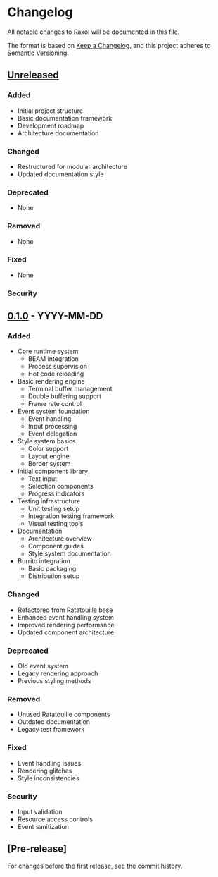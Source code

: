 # Changelog

All notable changes to Raxol will be documented in this file.

The format is based on [Keep a Changelog](https://keepachangelog.com/en/1.0.0/),
and this project adheres to [Semantic Versioning](https://semver.org/spec/v2.0.0.html).

## [Unreleased]

### Added
- Initial project structure
- Basic documentation framework
- Development roadmap
- Architecture documentation

### Changed
- Restructured for modular architecture
- Updated documentation style

### Deprecated
- None

### Removed
- None

### Fixed
- None

### Security

## [0.1.0] - YYYY-MM-DD

### Added
- Core runtime system
  - BEAM integration
  - Process supervision
  - Hot code reloading
- Basic rendering engine
  - Terminal buffer management
  - Double buffering support
  - Frame rate control
- Event system foundation
  - Event handling
  - Input processing
  - Event delegation
- Style system basics
  - Color support
  - Layout engine
  - Border system
- Initial component library
  - Text input
  - Selection components
  - Progress indicators
- Testing infrastructure
  - Unit testing setup
  - Integration testing framework
  - Visual testing tools
- Documentation
  - Architecture overview
  - Component guides
  - Style system documentation
- Burrito integration
  - Basic packaging
  - Distribution setup

### Changed
- Refactored from Ratatouille base
- Enhanced event handling system
- Improved rendering performance
- Updated component architecture

### Deprecated
- Old event system
- Legacy rendering approach
- Previous styling methods

### Removed
- Unused Ratatouille components
- Outdated documentation
- Legacy test framework

### Fixed
- Event handling issues
- Rendering glitches
- Style inconsistencies

### Security
- Input validation
- Resource access controls
- Event sanitization

## [Pre-release]

For changes before the first release, see the commit history.

[Unreleased]: https://github.com/username/raxol/compare/v0.1.0...HEAD
[0.1.0]: https://github.com/username/raxol/releases/tag/v0.1.0
